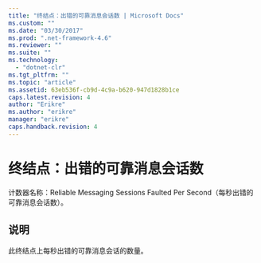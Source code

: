 ```yaml
---
title: "终结点：出错的可靠消息会话数 | Microsoft Docs"
ms.custom: ""
ms.date: "03/30/2017"
ms.prod: ".net-framework-4.6"
ms.reviewer: ""
ms.suite: ""
ms.technology: 
  - "dotnet-clr"
ms.tgt_pltfrm: ""
ms.topic: "article"
ms.assetid: 63eb536f-cb9d-4c9a-b620-947d1828b1ce
caps.latest.revision: 4
author: "Erikre"
ms.author: "erikre"
manager: "erikre"
caps.handback.revision: 4
---
```

# 终结点：出错的可靠消息会话数
计数器名称：Reliable Messaging Sessions Faulted Per Second（每秒出错的可靠消息会话数）。  
  
## 说明  
 此终结点上每秒出错的可靠消息会话的数量。